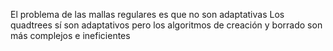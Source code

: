 El problema de las mallas regulares es que no son adaptativas
Los quadtrees sí son adaptativos pero los algoritmos de creación y borrado son más complejos e ineficientes